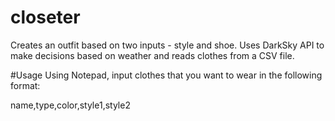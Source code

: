 # closeter
Creates an outfit based on two inputs - style and shoe. Uses DarkSky API to make decisions based on weather and reads clothes from a CSV file.

#Usage
Using Notepad, input clothes that you want to wear in the following format:

name,type,color,style1,style2

